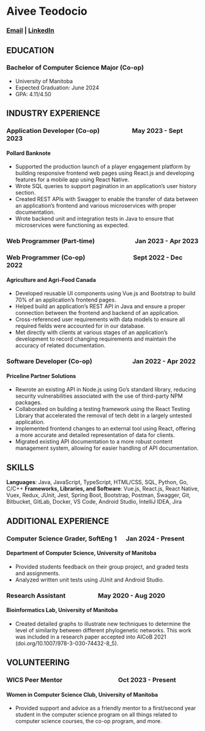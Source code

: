 # Aivee Teodocio
### [Email](mailto:aiveeteodocio@gmail.com?subject=Test) | [LinkedIn](https://www.linkedin.com/in/aivee-teodocio/)

## EDUCATION
### Bachelor of Computer Science Major (Co-op)
- University of Manitoba
- Expected Graduation: June 2024
- GPA: 4.11/4.50

## INDUSTRY EXPERIENCE
### Application Developer (Co-op) &emsp; &emsp; &emsp; &emsp; May 2023 - Sept 2023
#### Pollard Banknote
- Supported the production launch of a player engagement platform by building responsive frontend web pages using React.js and developing features for a mobile app using React Native.
- Wrote SQL queries to support pagination in an application’s user history section.
- Created REST APIs with Swagger to enable the transfer of data between an application’s frontend and various microservices with proper documentation.
- Wrote backend unit and integration tests in Java to ensure that microservices were functioning as expected.

### Web Programmer (Part-time) &emsp; &emsp; &emsp; &emsp; &emsp; Jan 2023 - Apr 2023
### Web Programmer (Co-op) &emsp; &emsp; &emsp; &emsp; &emsp; &emsp; Sept 2022 - Dec 2022
#### Agriculture and Agri-Food Canada
- Developed reusable UI components using Vue.js and Bootstrap to build 70% of an application’s frontend pages.
- Helped build an application’s REST API in Java and ensure a proper connection between the frontend and backend of an application.
- Cross-referenced user requirements with data models to ensure all required fields were accounted for in our database.
- Met directly with clients at various stages of an application’s development to record changing requirements and maintain the accuracy of related documentation.

### Software Developer (Co-op) &emsp; &emsp; &emsp; &emsp; &emsp; Jan 2022 - Apr 2022
#### Priceline Partner Solutions                   		       
- Rewrote an existing API in Node.js using Go’s standard library, reducing security vulnerabilities associated with the use of third-party NPM packages.
- Collaborated on building a testing framework using the React Testing Library that accelerated the removal of tech debt in a largely untested application.
- Implemented frontend changes to an external tool using React, offering a more accurate and detailed representation of data for clients.
- Migrated existing API documentation to a more robust content management system, allowing for easier handling of API documentation.

## SKILLS
**Languages**: Java, JavaScript, TypeScript, HTML/CSS, SQL, Python, Go, C/C++
**Frameworks, Libraries, and Software**: Vue.js, React.js, React Native, Vuex, Redux, JUnit, Jest, Spring Boot, Bootstrap, Postman, Swagger, Git, Bitbucket, GitLab, Docker, VS Code, Android Studio, IntelliJ IDEA, Jira

## ADDITIONAL EXPERIENCE
### Computer Science Grader, SoftEng 1 &emsp; Jan 2024 - Present
#### Department of Computer Science, University of Manitoba
- Provided students feedback on their group project, and graded tests and assignments.
- Analyzed written unit tests using JUnit and Android Studio.
### Research Assistant &emsp; &emsp; &emsp; &emsp; May 2020 - Aug 2020
#### Bioinformatics Lab, University of Manitoba
- Created detailed graphs to illustrate new techniques to determine the level of similarity between different phylogenetic networks. This work was included in a research paper accepted into AlCoB 2021 (doi.org/10.1007/978-3-030-74432-8_5).

## VOLUNTEERING
### WICS Peer Mentor &emsp; &emsp; &emsp; &emsp; &emsp; &emsp; &emsp; Oct 2023 - Present
#### Women in Computer Science Club, University of Manitoba
- Provided support and advice as a friendly mentor to a first/second year student in the computer science program on all things related to computer science courses, the co-op program, and more.
